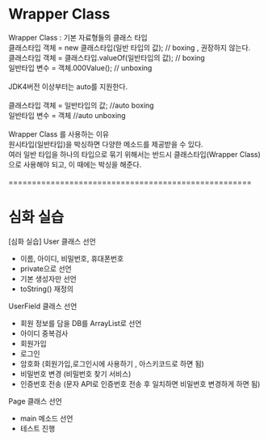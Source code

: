 # Wrapper Class
Wrapper Class : 기본 자료형들의 클래스 타입<br>
	클래스타입 객체 = new 클래스타입(일반 타입의 값);	// boxing , 권장하지 않는다.<br>
	클래스타입 객체 = 클래스타입.valueOf(일반타입의 값); // boxing<br>
	일반타입 변수 = 객체.000Value(); // unboxing<br>
		<br>
	JDK4버전 이상부터는 auto를 지원한다.<br>
<br>
	클래스타입 객체 = 일반타입의 값;	//auto boxing<br>
	일반타입 변수 = 객체 //auto unboxing<br>
<br>
Wrapper Class 를 사용하는 이유<br>
	원시타입(일반타입)을 박싱하면 다양한 메소드를 제공받을 수 있다.<br>
	여러 일반 타입을 하나의 타입으로 묶기 위해서는 반드시 클래스타입(Wrapper Class)으로 사용해야 되고, 이 때에는 박싱을 해준다.<br>
<br>
====================================================<br>
# 심화 실습
[심화 실습]
   User 클래스 선언
   - 이름, 아이디, 비밀번호, 휴대폰번호
   - private으로 선언
   - 기본 생성자만 선언
   - toString() 재정의
   
   UserField 클래스 선언
   - 회원 정보를 담을 DB를 ArrayList로 선언
   - 아이디 중복검사
   - 회원가입
   - 로그인
   - 암호화 (회원가입,로그인시에 사용하기 , 아스키코드로 하면 됨)
   - 비밀번호 변경 (비밀번호 찾기 서비스)
   - 인증번호 전송 (문자 API로 인증번호 전송 후 일치하면 비밀번호 변경하게 하면 됨)

   Page 클래스 선언
   - main 메소드 선언
   - 테스트 진행
